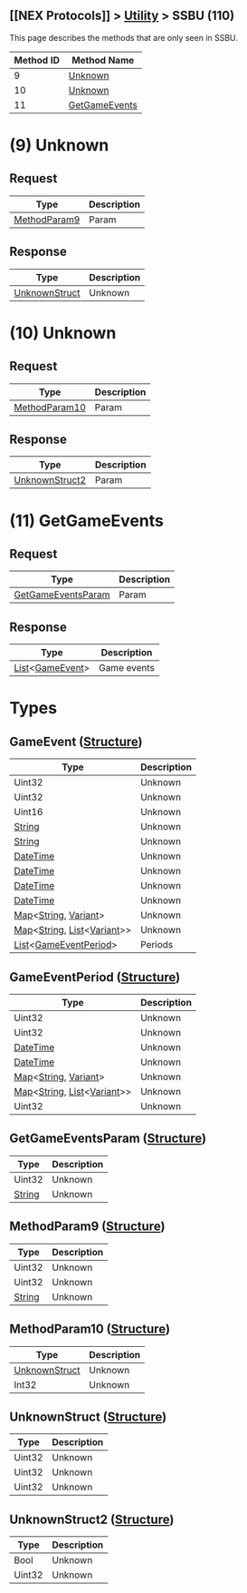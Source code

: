 ## [[NEX Protocols]] > [Utility](Utility-Protocol) > SSBU (110)

This page describes the methods that are only seen in SSBU.

| Method ID | Method Name |
| --- | --- |
| 9 | [Unknown](#9-unknown) |
| 10 | [Unknown](#10-unknown) |
| 11 | [GetGameEvents](#11-getgameevents) |

# (9) Unknown
## Request
| Type | Description |
| --- | --- |
| [MethodParam9](#methodparam9-structure) | Param |

## Response
| Type | Description |
| --- | --- |
| [UnknownStruct](#unknownstruct-structure) | Unknown |

# (10) Unknown
## Request
| Type | Description |
| --- | --- |
| [MethodParam10](#methodparam10-structure) | Param |

## Response
| Type | Description |
| --- | --- |
| [UnknownStruct2](#unknownstruct2-structure) | Param |

# (11) GetGameEvents
## Request
| Type | Description |
| --- | --- |
| [GetGameEventsParam](#getgameeventsparam-structure) | Param |

## Response
| Type | Description |
| --- | --- |
| [List]&lt;[GameEvent](#gameevent-structure)&gt; | Game events |

# Types
## GameEvent ([Structure])
| Type | Description |
| --- | --- |
| Uint32 | Unknown |
| Uint32 | Unknown |
| Uint16 | Unknown |
| [String] | Unknown |
| [String] | Unknown |
| [DateTime] | Unknown |
| [DateTime] | Unknown |
| [DateTime] | Unknown |
| [DateTime] | Unknown |
| [Map]&lt;[String], [Variant]&gt; | Unknown |
| [Map]&lt;[String], [List]&lt;[Variant]&gt;&gt; | Unknown |
| [List]&lt;[GameEventPeriod](#gameeventperiod-structure)&gt; | Periods |

## GameEventPeriod ([Structure])
| Type | Description |
| --- | --- |
| Uint32 | Unknown |
| Uint32 | Unknown |
| [DateTime] | Unknown |
| [DateTime] | Unknown |
| [Map]&lt;[String], [Variant]&gt; | Unknown |
| [Map]&lt;[String], [List]&lt;[Variant]&gt;&gt; | Unknown |
| Uint32 | Unknown |

## GetGameEventsParam ([Structure])
| Type | Description |
| --- | --- |
| Uint32 | Unknown |
| [String] | Unknown |

## MethodParam9 ([Structure])
| Type | Description |
| --- | --- |
| Uint32 | Unknown |
| Uint32 | Unknown |
| [String] | Unknown |

## MethodParam10 ([Structure])
| Type | Description |
| --- | --- |
| [UnknownStruct](#unknownstruct-structure) | Unknown |
| Int32 | Unknown |

## UnknownStruct ([Structure])
| Type | Description |
| --- | --- |
| Uint32 | Unknown |
| Uint32 | Unknown |
| Uint32 | Unknown |

## UnknownStruct2 ([Structure])
| Type | Description |
| --- | --- |
| Bool | Unknown |
| Uint32 | Unknown |

[Result]: NEX-Common-Types#result
[String]: NEX-Common-Types#string
[Buffer]: NEX-Common-Types#buffer
[qBuffer]: NEX-Common-Types#qbuffer
[List]: NEX-Common-Types#list
[Map]: NEX-Common-Types#map
[Variant]: NEX-Common-Types#variant
[DateTime]: NEX-Common-Types#datetime
[Structure]: NEX-Common-Types#structure
[Data]: NEX-Common-Types#anydataholder
[PID]: NEX-Common-Types#pid
